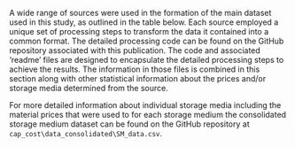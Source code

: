 A wide range of sources were used in the formation of the main dataset used in this study, as outlined in the table below. Each source employed a unique set of processing steps to transform the data it contained into a common format. The detailed processing code can be found on the GitHub repository associated with this publication. The code and associated ‘readme’ files are designed to encapsulate the detailed processing steps to achieve the results. The information in those files is combined in this section along with other statistical information about the prices and/or storage media determined from the source. 

For more detailed information about individual storage media including the material prices that were used to for each storage medium the consolidated storage medium dataset can be found on the GitHub repository at `cap_cost\data_consolidated\SM_data.csv`. 